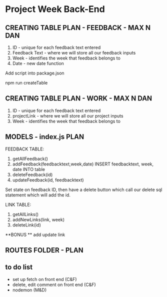 # Project Week Back-End

## CREATING TABLE PLAN - FEEDBACK - MAX N DAN

1. ID - unique for each feedback text entered
2. Feedback Text - where we will store all our feedback inputs
3. Week - identifies the week that feedback belongs to
4. Date - new date function

Add script into package.json

npm run createTable

## CREATING TABLE PLAN - WORK - MAX N DAN

1. ID - unique for each feedback text entered
2. projectLink - where we will store all our project inputs
3. Week - identifies the week that feedback belongs to

## MODELS - index.js PLAN

FEEDBACK TABLE:

1. getAllFeedback()
2. addFeedback(feedbacktext,week,date) INSERT feedbacktext, week, date INTO table
3. deleteFeedback(id)
4. updateFeedback(id, feedbacktext)

Set state on feedback ID, then have a delete button which call our delete sql statement which will add the id.

LINK TABLE:

1. getAllLinks()
2. addNewLinks(link, week)
3. deleteLink(id)

**BONUS ** add update link

## ROUTES FOLDER - PLAN

## to do list

- set up fetch on front end (C&F)
- delete, edit comment on front end (C&F)
- nodemon (M&D)
